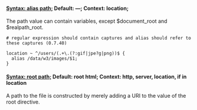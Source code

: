 #### [Syntax:	alias path;](http://nginx.org/en/docs/http/ngx_http_core_module.html#alias) Default:	—;   Context:	location;
  The path value can contain variables, except $document_root and $realpath_root.   

  ```
  # regular expression should contain captures and alias should refer to these captures (0.7.40)

  location ~ ^/users/(.+\.(?:gif|jpe?g|png))$ {
    alias /data/w3/images/$1;
  }
  ```

#### [Syntax:	root path;](http://nginx.org/en/docs/http/ngx_http_core_module.html#root) Default:	root html;   Context:	http, server, location, if in location
  A path to the file is constructed by merely adding a URI to the value of the root directive.
